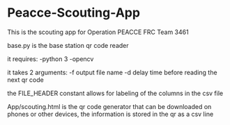 # Peacce-Scouting-App

This is the scouting app for Operation PEACCE FRC Team 3461

base.py is the base station qr code reader

it requires:
    -python 3
    -opencv

it takes 2 arguments:
 -f output file name
 -d delay time before reading the next qr code

the FILE_HEADER constant allows for labeling of the columns in the csv file

App/scouting.html is the qr code generator that can be downloaded on phones or other devices, the information is stored in the qr as a csv line


